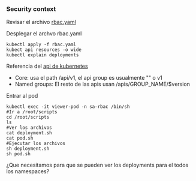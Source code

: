 ### Security context  
Revisar el archivo [rbac.yaml](https://raw.githubusercontent.com/diegoazd/kubernetes-avanzado/main/security-pods/rbac.yaml)  

Desplegar el archvo rbac.yaml  
```
kubectl apply -f rbac.yaml
kubect api resources -o wide
kubectl explain deployments  
```  
Referencia del [api de kubernetes](https://kubernetes.io/docs/reference/using-api/#api-versioning)  
- Core: usa el path /api/v1, el api group es usualmente "" o v1  
- Named groups: El resto de las apis usan /apis/GROUP_NAME/$version  

Entrar al pod  
```
kubectl exec -it viewer-pod -n sa-rbac /bin/sh
#Ir a /root/scripts
cd /root/scripts
ls
#Ver los archivos
cat deployment.sh
cat pod.sh
#Ejecutar los archivos
sh deployment.sh
sh pod.sh
```  
¿Que necesitamos para que se pueden ver los deployments para el todos los namespaces?  
